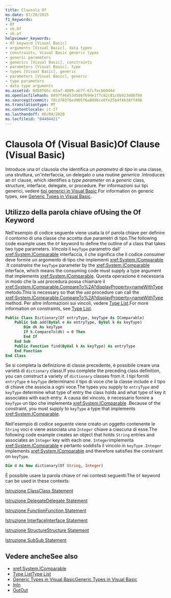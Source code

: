 ```yaml
---
title: Clausola Of
ms.date: 07/20/2015
f1_keywords:
- Of
- vb.Of
- vb.of
helpviewer_keywords:
- Of keyword [Visual Basic]
- arguments [Visual Basic], data types
- constraints, Visual Basic generic types
- generic parameters
- generics [Visual Basic], constraints
- parameters [Visual Basic], type
- types [Visual Basic], generic
- parameters [Visual Basic], generic
- type parameters
- data type arguments
ms.assetid: 0db8f65c-65af-4089-ab7f-6fcfecb60444
ms.openlocfilehash: 8497f46453d586fb94e1f7c82c81c6b923dd6f60
ms.sourcegitcommit: f8c270376ed905f6a8896ce0fe25b4f4b38ff498
ms.translationtype: MT
ms.contentlocale: it-IT
ms.lasthandoff: 06/04/2020
ms.locfileid: "84404421"
---
```

# <a name="of-clause-visual-basic"></a><span data-ttu-id="1ce3c-102">Clausola Of (Visual Basic)</span><span class="sxs-lookup"><span data-stu-id="1ce3c-102">Of Clause (Visual Basic)</span></span>
<span data-ttu-id="1ce3c-103">Introduce una `Of` clausola che identifica un *parametro di tipo* in una classe, una struttura, un'interfaccia, un delegato o una routine *generica* .</span><span class="sxs-lookup"><span data-stu-id="1ce3c-103">Introduces an `Of` clause, which identifies a *type parameter* on a *generic* class, structure, interface, delegate, or procedure.</span></span> <span data-ttu-id="1ce3c-104">Per informazioni sui tipi generici, vedere [tipi generici in Visual Basic](../../programming-guide/language-features/data-types/generic-types.md).</span><span class="sxs-lookup"><span data-stu-id="1ce3c-104">For information on generic types, see [Generic Types in Visual Basic](../../programming-guide/language-features/data-types/generic-types.md).</span></span>  
  
## <a name="using-the-of-keyword"></a><span data-ttu-id="1ce3c-105">Utilizzo della parola chiave of</span><span class="sxs-lookup"><span data-stu-id="1ce3c-105">Using the Of Keyword</span></span>  
 <span data-ttu-id="1ce3c-106">Nell'esempio di codice seguente viene usata la `Of` parola chiave per definire il contorno di una classe che accetta due parametri di tipo.</span><span class="sxs-lookup"><span data-stu-id="1ce3c-106">The following code example uses the `Of` keyword to define the outline of a class that takes two type parameters.</span></span> <span data-ttu-id="1ce3c-107">*Vincola* il `keyType` parametro dall' <xref:System.IComparable> interfaccia, il che significa che il codice consumer deve fornire un argomento di tipo che implementi <xref:System.IComparable> .</span><span class="sxs-lookup"><span data-stu-id="1ce3c-107">It *constrains* the `keyType` parameter by the <xref:System.IComparable> interface, which means the consuming code must supply a type argument that implements <xref:System.IComparable>.</span></span> <span data-ttu-id="1ce3c-108">Questa operazione è necessaria in modo che la `add` procedura possa chiamare il <xref:System.IComparable.CompareTo%2A?displayProperty=nameWithType> metodo.</span><span class="sxs-lookup"><span data-stu-id="1ce3c-108">This is necessary so that the `add` procedure can call the <xref:System.IComparable.CompareTo%2A?displayProperty=nameWithType> method.</span></span> <span data-ttu-id="1ce3c-109">Per altre informazioni sui vincoli, vedere [Type List](type-list.md).</span><span class="sxs-lookup"><span data-stu-id="1ce3c-109">For more information on constraints, see [Type List](type-list.md).</span></span>  
  
```vb  
Public Class Dictionary(Of entryType, keyType As IComparable)  
    Public Sub add(ByVal e As entryType, ByVal k As keyType)  
        Dim dk As keyType  
        If k.CompareTo(dk) = 0 Then  
        End If  
    End Sub  
    Public Function find(ByVal k As keyType) As entryType  
    End Function  
End Class  
```  
  
 <span data-ttu-id="1ce3c-110">Se si completa la definizione di classe precedente, è possibile creare una varietà di `dictionary` classi.</span><span class="sxs-lookup"><span data-stu-id="1ce3c-110">If you complete the preceding class definition, you can construct a variety of `dictionary` classes from it.</span></span> <span data-ttu-id="1ce3c-111">I tipi forniti `entryType` e `keyType` determinano il tipo di voce che la classe include e il tipo di chiave che associa a ogni voce.</span><span class="sxs-lookup"><span data-stu-id="1ce3c-111">The types you supply to `entryType` and `keyType` determine what type of entry the class holds and what type of key it associates with each entry.</span></span> <span data-ttu-id="1ce3c-112">A causa del vincolo, è necessario fornire a `keyType` un tipo che implementa <xref:System.IComparable> .</span><span class="sxs-lookup"><span data-stu-id="1ce3c-112">Because of the constraint, you must supply to `keyType` a type that implements <xref:System.IComparable>.</span></span>  
  
 <span data-ttu-id="1ce3c-113">Nell'esempio di codice seguente viene creato un oggetto contenente le `String` voci e viene associata una `Integer` chiave a ciascuna di esse.</span><span class="sxs-lookup"><span data-stu-id="1ce3c-113">The following code example creates an object that holds `String` entries and associates an `Integer` key with each one.</span></span> <span data-ttu-id="1ce3c-114">`Integer`implementa <xref:System.IComparable> e pertanto soddisfa il vincolo in `keyType` .</span><span class="sxs-lookup"><span data-stu-id="1ce3c-114">`Integer` implements <xref:System.IComparable> and therefore satisfies the constraint on `keyType`.</span></span>  
  
```vb  
Dim d As New dictionary(Of String, Integer)  
```  
  
 <span data-ttu-id="1ce3c-115">È possibile usare la parola chiave `Of` nei contesti seguenti:</span><span class="sxs-lookup"><span data-stu-id="1ce3c-115">The `Of` keyword can be used in these contexts:</span></span>  
  
 [<span data-ttu-id="1ce3c-116">Istruzione Class</span><span class="sxs-lookup"><span data-stu-id="1ce3c-116">Class Statement</span></span>](class-statement.md)  
  
 [<span data-ttu-id="1ce3c-117">Istruzione Delegate</span><span class="sxs-lookup"><span data-stu-id="1ce3c-117">Delegate Statement</span></span>](delegate-statement.md)  
  
 [<span data-ttu-id="1ce3c-118">Istruzione Function</span><span class="sxs-lookup"><span data-stu-id="1ce3c-118">Function Statement</span></span>](function-statement.md)  
  
 [<span data-ttu-id="1ce3c-119">Istruzione Interface</span><span class="sxs-lookup"><span data-stu-id="1ce3c-119">Interface Statement</span></span>](interface-statement.md)  
  
 [<span data-ttu-id="1ce3c-120">Istruzione Structure</span><span class="sxs-lookup"><span data-stu-id="1ce3c-120">Structure Statement</span></span>](structure-statement.md)  
  
 [<span data-ttu-id="1ce3c-121">Istruzione Sub</span><span class="sxs-lookup"><span data-stu-id="1ce3c-121">Sub Statement</span></span>](sub-statement.md)  
  
## <a name="see-also"></a><span data-ttu-id="1ce3c-122">Vedere anche</span><span class="sxs-lookup"><span data-stu-id="1ce3c-122">See also</span></span>

- <xref:System.IComparable>
- [<span data-ttu-id="1ce3c-123">Type List</span><span class="sxs-lookup"><span data-stu-id="1ce3c-123">Type List</span></span>](type-list.md)
- [<span data-ttu-id="1ce3c-124">Generic Types in Visual Basic</span><span class="sxs-lookup"><span data-stu-id="1ce3c-124">Generic Types in Visual Basic</span></span>](../../programming-guide/language-features/data-types/generic-types.md)
- [<span data-ttu-id="1ce3c-125">In</span><span class="sxs-lookup"><span data-stu-id="1ce3c-125">In</span></span>](../modifiers/in-generic-modifier.md)
- [<span data-ttu-id="1ce3c-126">Out</span><span class="sxs-lookup"><span data-stu-id="1ce3c-126">Out</span></span>](../modifiers/out-generic-modifier.md)
